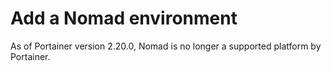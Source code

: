 # Add a Nomad environment

As of Portainer version 2.20.0, Nomad is no longer a supported platform by Portainer.
